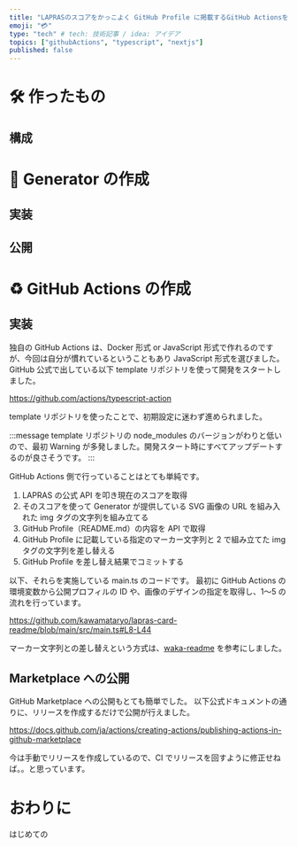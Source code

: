 ```yaml
---
title: "LAPRASのスコアをかっこよく GitHub Profile に掲載するGitHub Actionsを作った"
emoji: "💳"
type: "tech" # tech: 技術記事 / idea: アイデア
topics: ["githubActions", "typescript", "nextjs"]
published: false
---
```


# 🛠️ 作ったもの

## 構成

# 🎨 Generator の作成

## 実装

## 公開

# ♻️ GitHub Actions の作成

## 実装

独自の GitHub Actions は、Docker 形式 or JavaScript 形式で作れるのですが、今回は自分が慣れているということもあり JavaScript 形式を選びました。
GitHub 公式で出している以下 template リポジトリを使って開発をスタートしました。

https://github.com/actions/typescript-action

template リポジトリを使ったことで、初期設定に迷わず進められました。

:::message
template リポジトリの node_modules のバージョンがわりと低いので、最初 Warning が多発しました。開発スタート時にすべてアップデートするのが良さそうです。
:::

GitHub Actions 側で行っていることはとても単純です。

1. LAPRAS の公式 API を叩き現在のスコアを取得
2. そのスコアを使って Generator が提供している SVG 画像の URL を組み入れた img タグの文字列を組み立てる
3. GitHub Profile（README.md）の内容を API で取得
4. GitHub Profile に記載している指定のマーカー文字列と 2 で組み立てた img タグの文字列を差し替える
5. GitHub Profile を差し替え結果でコミットする

以下、それらを実施している main.ts のコードです。
最初に GitHub Actions の環境変数から公開プロフィルの ID や、画像のデザインの指定を取得し、1〜5 の流れを行っています。

https://github.com/kawamataryo/lapras-card-readme/blob/main/src/main.ts#L8-L44

マーカー文字列との差し替えという方式は、[waka-readme](https://github.com/athul/waka-readme) を参考にしました。

## Marketplace への公開

GitHub Marketplace への公開もとても簡単でした。
以下公式ドキュメントの通りに、リリースを作成するだけで公開が行えました。

https://docs.github.com/ja/actions/creating-actions/publishing-actions-in-github-marketplace

今は手動でリリースを作成しているので、CI でリリースを回すように修正せねば。。と思っています。

# おわりに

はじめての
